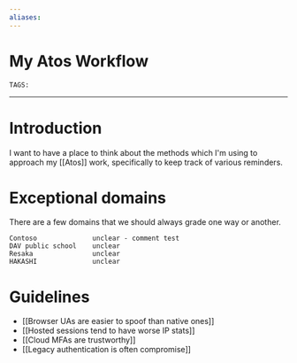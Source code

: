```yaml
---
aliases: 
---
```

# My Atos Workflow
`TAGS:` 

---
# Introduction
I want to have a place to think about the methods which I'm using to approach my [[Atos]] work, specifically to keep track of various reminders. 

# Exceptional domains
There are a few domains that we should always grade one way or another. 

```
Contoso              unclear - comment test
DAV public school    unclear
Resaka               unclear
HAKASHI              unclear
```

# Guidelines
- [[Browser UAs are easier to spoof than native ones]]
- [[Hosted sessions tend to have worse IP stats]]
- [[Cloud MFAs are trustworthy]]
- [[Legacy authentication is often compromise]]
